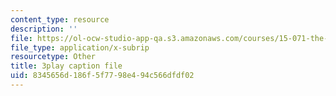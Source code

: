 ```yaml
---
content_type: resource
description: ''
file: https://ol-ocw-studio-app-qa.s3.amazonaws.com/courses/15-071-the-analytics-edge-spring-2017/8345656d186f5f7798e494c566dfdf02_7QJyMB9qGQg.vtt
file_type: application/x-subrip
resourcetype: Other
title: 3play caption file
uid: 8345656d-186f-5f77-98e4-94c566dfdf02
---
```

